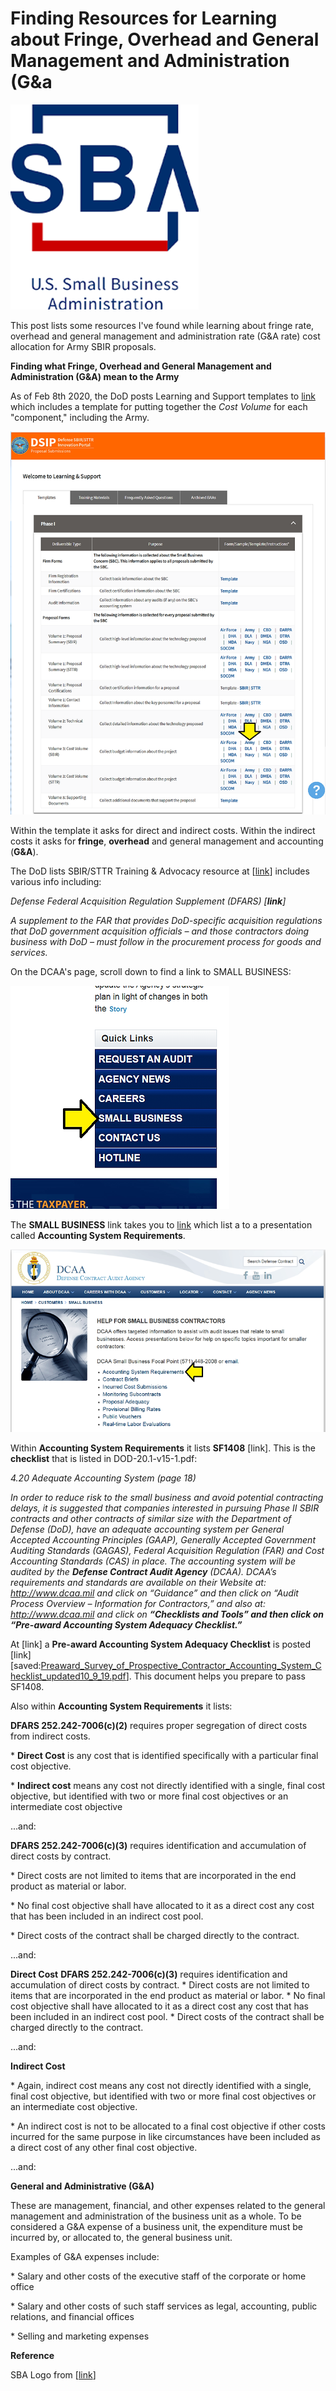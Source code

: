 # Finding Resources for Learning about Fringe, Overhead and General Management and Administration (G&a

![small_business_administration_1](small_business_administration_1.png)

This post lists some resources I've found while learning about fringe rate, overhead and general management and administration rate (G&A rate) cost allocation for Army SBIR proposals.

**Finding what Fringe, Overhead and General Management and Administration (G&A) mean to the Army**

As of Feb 8th 2020, the DoD posts Learning and Support templates to [link](sbir_p1_Army_cost_volume_template.pdf) which includes a template for putting together the _Cost Volume_ for each "component," including the Army.

![learning_and_support_page_2](learning_and_support_page_2.png)

Within the template it asks for direct and indirect costs. Within the indirect costs it asks for **fringe**, **overhead** and general management and accounting (**G&A**).

The DoD lists SBIR/STTR Training & Advocacy resource at [[link](http://training.defensebusiness.org/dod-resources)\] includes various info including:

_Defense Federal Acquisition Regulation Supplement (DFARS) [__link__\]_

_A supplement to the FAR that provides DoD-specific acquisition regulations that DoD government acquisition officials – and those contractors doing business with DoD – must follow in the procurement process for goods and services._

On the DCAA's page, scroll down to find a link to SMALL BUSINESS:

![small_business_link_3](small_business_link_3.png)

The **SMALL BUSINESS** link takes you to [link](accounting_System.pdf) which list a to a presentation called **Accounting System Requirements**.

![accounting_system_requierments_4](accounting_system_requierments_4.png)

Within **Accounting System Requirements** it lists **SF1408** [link]. This is the **checklist** that is listed in DOD-20.1-v15-1.pdf: 

_4.20 Adequate Accounting System (page 18)_

_In order to reduce risk to the small business and avoid potential contracting delays, it is suggested that companies interested in pursuing Phase II SBIR contracts and other contracts of similar size with the Department of Defense (DoD), have an adequate accounting system per General Accepted Accounting Principles (GAAP), Generally Accepted Government Auditing Standards (GAGAS), Federal Acquisition Regulation (FAR) and Cost Accounting Standards (CAS) in place. The accounting system will be audited by the_ **_Defense Contract Audit Agency_** _(DCAA). DCAA’s requirements and standards are available on their Website at:_ _http://www.dcaa.mil_ _and click on “Guidance” and then click on “Audit Process Overview – Information for Contractors,” and also at: http://www.dcaa.mil and click on_ **_“Checklists and Tools” and then click on “Pre-award Accounting System Adequacy Checklist.”_**

At [link] a **Pre-award Accounting System Adequacy Checklist** is posted [link][saved:[Preaward_Survey_of_Prospective_Contractor_Accounting_System_Checklist_updated10_9_19.pdf]([Preaward_Survey_of_Prospective_Contractor_Accounting_System_Checklist_updated10_9_19.pdf](Preaward_Survey_of_Prospective_Contractor_Accounting_System_Checklist_updated10_9_19.pdf))]. This document helps you prepare to pass SF1408.

Also within **Accounting System Requirements** it lists:

**DFARS 252.242-7006(c)(2)** requires proper segregation of direct costs from indirect costs.

\* **Direct Cost** is any cost that is identified specifically with a particular final cost objective.

\* **Indirect cost** means any cost not directly identified with a single, final cost objective, but identified with two or more final cost objectives or an intermediate cost objective

...and:

**DFARS 252.242-7006(c)(3)** requires identification and accumulation of direct costs by contract.

\* Direct costs are not limited to items that are incorporated in the end product as material or labor. 

\* No final cost objective shall have allocated to it as a direct cost any cost that has been included in an indirect cost pool. 

\* Direct costs of the contract shall be charged directly to the contract.

...and:

**Direct Cost** **DFARS 252.242-7006(c)(3)** requires identification and accumulation of direct costs by contract. \* Direct costs are not limited to items that are incorporated in the end product as material or labor. \* No final cost objective shall have allocated to it as a direct cost any cost that has been included in an indirect cost pool. \* Direct costs of the contract shall be charged directly to the contract.

...and:

**Indirect Cost**

\* Again, indirect cost means any cost not directly identified with a single, final cost objective, but identified with two or more final cost objectives or an intermediate cost objective.

\* An indirect cost is not to be allocated to a final cost objective if other costs incurred for the same purpose in like circumstances have been included as a direct cost of any other final cost objective.

...and:

**General and Administrative (G&A)**

These are management, financial, and other expenses related to the general management and administration of the business unit as a whole. To be considered a G&A expense of a business unit, the expenditure must be incurred by, or allocated to, the general business unit.

Examples of G&A expenses include: 

\* Salary and other costs of the executive staff of the corporate or home office 

\* Salary and other costs of such staff services as legal, accounting, public relations, and financial offices 

\* Selling and marketing expenses

**Reference**

SBA Logo from [[link](http://www.sba.gov/brand/visual-identity/logo/)\]
